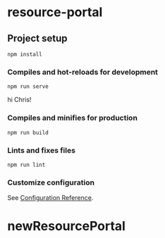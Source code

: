 # resource-portal

## Project setup
```
npm install
```

### Compiles and hot-reloads for development
```
npm run serve
```
hi Chris!

### Compiles and minifies for production
```
npm run build
```

### Lints and fixes files
```
npm run lint
```

### Customize configuration
See [Configuration Reference](https://cli.vuejs.org/config/).
# newResourcePortal
